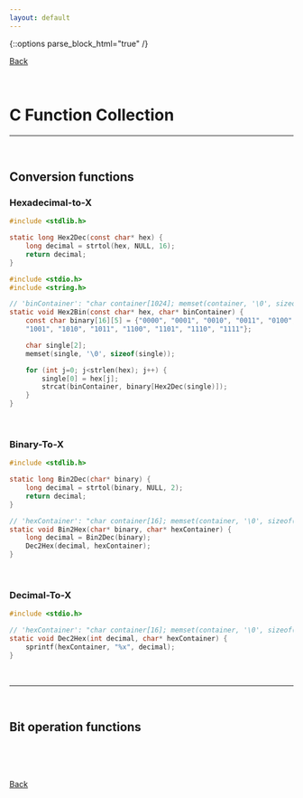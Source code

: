 ```yaml
---
layout: default
---
```


{::options parse_block_html="true" /}  

[Back](../)  

&nbsp;

# C Function Collection
---  

&nbsp;

## Conversion functions  

### Hexadecimal-to-X

```c
#include <stdlib.h>

static long Hex2Dec(const char* hex) {
    long decimal = strtol(hex, NULL, 16);
    return decimal;
}
```

```c
#include <stdio.h>
#include <string.h>

// 'binContainer': "char container[1024]; memset(container, '\0', sizeof(container));"
static void Hex2Bin(const char* hex, char* binContainer) {
	const char binary[16][5] = {"0000", "0001", "0010", "0011", "0100", "0101", "0110", "0111", "1000", \
	"1001", "1010", "1011", "1100", "1101", "1110", "1111"};

	char single[2];
	memset(single, '\0', sizeof(single));

    for (int j=0; j<strlen(hex); j++) {
        single[0] = hex[j];
		strcat(binContainer, binary[Hex2Dec(single)]);
    }
}
```

&nbsp;

### Binary-To-X

```c
#include <stdlib.h>

static long Bin2Dec(char* binary) {
    long decimal = strtol(binary, NULL, 2);
    return decimal;
}
```

```c
// 'hexContainer': "char container[16]; memset(container, '\0', sizeof(container));"
static void Bin2Hex(char* binary, char* hexContainer) {
	long decimal = Bin2Dec(binary);
	Dec2Hex(decimal, hexContainer);
}
```

&nbsp;

### Decimal-To-X  

```c
#include <stdio.h>

// 'hexContainer': "char container[16]; memset(container, '\0', sizeof(container));"
static void Dec2Hex(int decimal, char* hexContainer) {
    sprintf(hexContainer, "%x", decimal);
}
```

&nbsp;

---

&nbsp;

## Bit operation functions


&nbsp;  

&nbsp;

[Back](../)